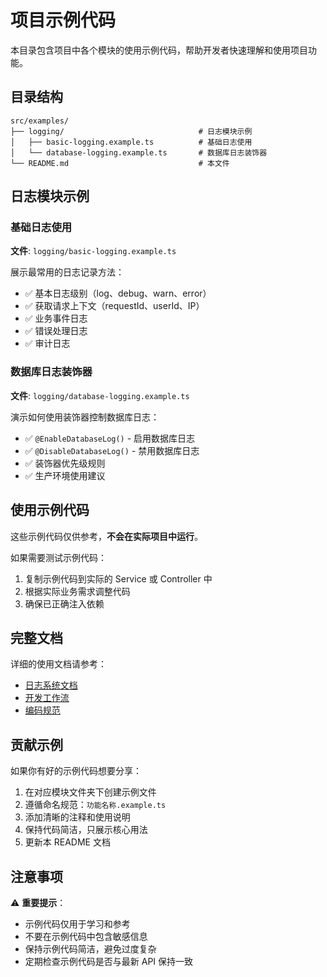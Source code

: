 # 项目示例代码

本目录包含项目中各个模块的使用示例代码，帮助开发者快速理解和使用项目功能。

## 目录结构

```text
src/examples/
├── logging/                              # 日志模块示例
│   ├── basic-logging.example.ts          # 基础日志使用
│   └── database-logging.example.ts       # 数据库日志装饰器
└── README.md                             # 本文件
```

## 日志模块示例

### 基础日志使用

**文件**: `logging/basic-logging.example.ts`

展示最常用的日志记录方法：

- ✅ 基本日志级别（log、debug、warn、error）
- ✅ 获取请求上下文（requestId、userId、IP）
- ✅ 业务事件日志
- ✅ 错误处理日志
- ✅ 审计日志

### 数据库日志装饰器

**文件**: `logging/database-logging.example.ts`

演示如何使用装饰器控制数据库日志：

- ✅ `@EnableDatabaseLog()` - 启用数据库日志
- ✅ `@DisableDatabaseLog()` - 禁用数据库日志
- ✅ 装饰器优先级规则
- ✅ 生产环境使用建议

## 使用示例代码

这些示例代码仅供参考，**不会在实际项目中运行**。

如果需要测试示例代码：

1. 复制示例代码到实际的 Service 或 Controller 中
2. 根据实际业务需求调整代码
3. 确保已正确注入依赖

## 完整文档

详细的使用文档请参考：

- [日志系统文档](../../docs/modules/logging.md)
- [开发工作流](../../docs/guides/development-workflow.md)
- [编码规范](../../docs/guides/coding-standards.md)

## 贡献示例

如果你有好的示例代码想要分享：

1. 在对应模块文件夹下创建示例文件
2. 遵循命名规范：`功能名称.example.ts`
3. 添加清晰的注释和使用说明
4. 保持代码简洁，只展示核心用法
5. 更新本 README 文档

## 注意事项

⚠️ **重要提示**：

- 示例代码仅用于学习和参考
- 不要在示例代码中包含敏感信息
- 保持示例代码简洁，避免过度复杂
- 定期检查示例代码是否与最新 API 保持一致
